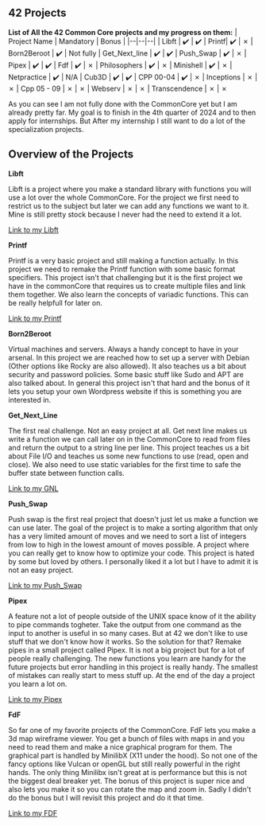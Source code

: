 ## 42 Projects

**List of All the 42 Common Core projects and my progress on them:**
| Project Name | Mandatory | Bonus |
|--|--|--|
| Libft | :heavy_check_mark: | :heavy_check_mark:
| Printf| :heavy_check_mark: | &#10007; 
| Born2Beroot | :heavy_check_mark: | Not fully
| Get_Next_line | :heavy_check_mark: | :heavy_check_mark:
| Push_Swap | :heavy_check_mark: | &#10007;
| Pipex | :heavy_check_mark: | :heavy_check_mark:
| Fdf | :heavy_check_mark: | &#10007;
| Philosophers | :heavy_check_mark: | &#10007;
| Minishell | :heavy_check_mark: | &#10007;
| Netpractice | :heavy_check_mark: | N/A
| Cub3D | :heavy_check_mark: | :heavy_check_mark:
| CPP 00-04 | :heavy_check_mark: | &#10007;
| Inceptions | &#10007; | &#10007;
| Cpp 05 - 09 | &#10007; | &#10007;
| Webserv | &#10007; | &#10007;
| Transcendence | &#10007; | &#10007;

As you can see I am not fully done with the CommonCore yet but I am already pretty far. My goal is to finish in the 4th quarter of 2024 and to then apply for internships. But After my internship I still want to do a lot of the specialization projects.

## Overview of the Projects

**Libft**

Libft is a project where you make a standard library with functions you will use a lot over the whole CommonCore. For the project we first need to restrict us to the subject but later we can add any functions we want to it. Mine is still pretty stock because I never had the need to extend it a lot.

[Link to my Libft](https://github.com/Quinten-14/42_Projects/tree/master/42_Libft)

**Printf**

Printf is a very basic project and still making a function actually. In this project we need to remake the Printf function with some basic format specifiers. This project isn't that challenging but it is the first project we have in the commonCore that requires us to create multiple files and link them together. We also learn the concepts of variadic functions. This can be really helpfull for later on.

[Link to my Printf](https://github.com/Quinten-14/42_Projects/tree/master/42_Printf)

**Born2Beroot**

Virtual machines and servers. Always a handy concept to have in your arsenal. In this project we are reached how to set up a server with Debian (Other options like Rocky are also allowed). It also teaches us a bit about security and password policies. Some basic stuff like Sudo and APT are also talked about. In general this project isn't that hard and the bonus of it lets you setup your own Wordpress website if this is something you are interested in.

**Get_Next_Line**

The first real challenge. Not an easy project at all. Get next line makes us write a function we can call later on in the CommonCore to read from files and return the output to a string line per line. This project teaches us a bit about File I/O and teaches us some new functions to use (read, open and close). We also need to use static variables for the first time to safe the buffer state between function calls.

[Link to my GNL](https://github.com/Quinten-14/42_Projects/tree/master/42_Gnl)

**Push_Swap**

Push swap is the first real project that doesn't just let us make a function we can use later. The goal of the project is to make a sorting algorithm that only has a very limited amount of moves and we need to sort a list of integers from low to high in the lowest amount of moves possible. A project where you can really get to know how to optimize your code. This project is hated by some but loved by others. I personally liked it a lot but I have to admit it is not an easy project.

[Link to my Push_Swap](https://github.com/Quinten-14/42_Projects/tree/master/42_Push_Swap)

**Pipex**

A feature not a lot of people outside of the UNIX space know of it the ability to pipe commands togheter. Take the output from one command as the input to another is useful in so many cases. But at 42 we don't like to use stuff that we don't know how it works. So the solution for that? Remake pipes in a small project called Pipex. It is not a big project but for a lot of people really challenging. The new functions you learn are handy for the future projects  but error handling in this project is really handy. The smallest of mistakes can really start to mess stuff up. At the end of the day a project you learn a lot on.

[Link to my Pipex](https://github.com/Quinten-14/42_Projects/tree/master/42_Pipex)

**FdF**

So far one of my favorite projects of the CommonCore. FdF lets you make a 3d map wireframe viewer. You get a bunch of files with maps in and you need to read them and make a nice graphical program for them. The graphical part is handled by MinilibX (X11 under the hood). So not one of the fancy options like Vulcan or openGL but still really powerful in the right hands. The only thing Minilibx isn't great at is performance but this is not the biggest deal breaker yet. The bonus of this project is super nice and also lets you make it so you can rotate the map and zoom in. Sadly I didn't do the bonus but I will revisit this project and do it that time.
 
 [Link to my FDF](https://github.com/Quinten-14/42_Projects/tree/master/42_Fdf)
